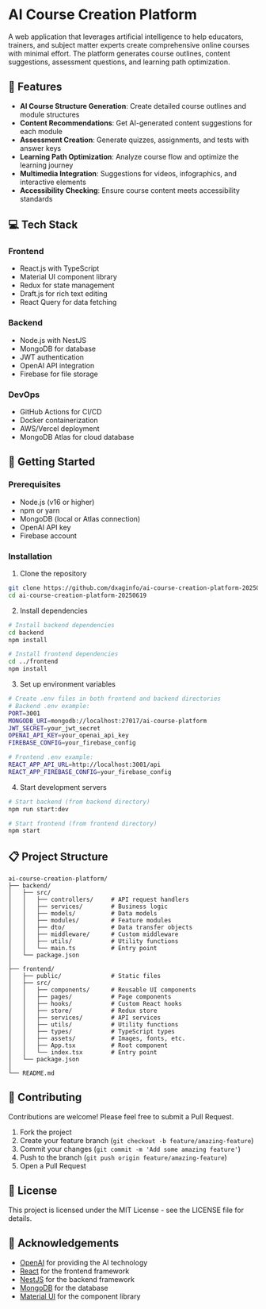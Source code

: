 # AI Course Creation Platform

A web application that leverages artificial intelligence to help educators, trainers, and subject matter experts create comprehensive online courses with minimal effort. The platform generates course outlines, content suggestions, assessment questions, and learning path optimization.

## 🚀 Features

- **AI Course Structure Generation**: Create detailed course outlines and module structures
- **Content Recommendations**: Get AI-generated content suggestions for each module
- **Assessment Creation**: Generate quizzes, assignments, and tests with answer keys
- **Learning Path Optimization**: Analyze course flow and optimize the learning journey
- **Multimedia Integration**: Suggestions for videos, infographics, and interactive elements
- **Accessibility Checking**: Ensure course content meets accessibility standards

## 💻 Tech Stack

### Frontend
- React.js with TypeScript
- Material UI component library
- Redux for state management
- Draft.js for rich text editing
- React Query for data fetching

### Backend
- Node.js with NestJS
- MongoDB for database
- JWT authentication
- OpenAI API integration
- Firebase for file storage

### DevOps
- GitHub Actions for CI/CD
- Docker containerization
- AWS/Vercel deployment
- MongoDB Atlas for cloud database

## 🌟 Getting Started

### Prerequisites
- Node.js (v16 or higher)
- npm or yarn
- MongoDB (local or Atlas connection)
- OpenAI API key
- Firebase account

### Installation

1. Clone the repository
```bash
git clone https://github.com/dxaginfo/ai-course-creation-platform-20250619.git
cd ai-course-creation-platform-20250619
```

2. Install dependencies
```bash
# Install backend dependencies
cd backend
npm install

# Install frontend dependencies
cd ../frontend
npm install
```

3. Set up environment variables
```bash
# Create .env files in both frontend and backend directories
# Backend .env example:
PORT=3001
MONGODB_URI=mongodb://localhost:27017/ai-course-platform
JWT_SECRET=your_jwt_secret
OPENAI_API_KEY=your_openai_api_key
FIREBASE_CONFIG=your_firebase_config

# Frontend .env example:
REACT_APP_API_URL=http://localhost:3001/api
REACT_APP_FIREBASE_CONFIG=your_firebase_config
```

4. Start development servers
```bash
# Start backend (from backend directory)
npm run start:dev

# Start frontend (from frontend directory)
npm start
```

## 📋 Project Structure

```
ai-course-creation-platform/
├── backend/
│   ├── src/
│   │   ├── controllers/     # API request handlers
│   │   ├── services/        # Business logic
│   │   ├── models/          # Data models
│   │   ├── modules/         # Feature modules
│   │   ├── dto/             # Data transfer objects
│   │   ├── middleware/      # Custom middleware
│   │   ├── utils/           # Utility functions
│   │   └── main.ts          # Entry point
│   └── package.json
│
├── frontend/
│   ├── public/              # Static files
│   ├── src/
│   │   ├── components/      # Reusable UI components
│   │   ├── pages/           # Page components
│   │   ├── hooks/           # Custom React hooks
│   │   ├── store/           # Redux store
│   │   ├── services/        # API services
│   │   ├── utils/           # Utility functions
│   │   ├── types/           # TypeScript types
│   │   ├── assets/          # Images, fonts, etc.
│   │   ├── App.tsx          # Root component
│   │   └── index.tsx        # Entry point
│   └── package.json
│
└── README.md
```

## 🤝 Contributing

Contributions are welcome! Please feel free to submit a Pull Request.

1. Fork the project
2. Create your feature branch (`git checkout -b feature/amazing-feature`)
3. Commit your changes (`git commit -m 'Add some amazing feature'`)
4. Push to the branch (`git push origin feature/amazing-feature`)
5. Open a Pull Request

## 📄 License

This project is licensed under the MIT License - see the LICENSE file for details.

## 🙏 Acknowledgements

- [OpenAI](https://openai.com/) for providing the AI technology
- [React](https://reactjs.org/) for the frontend framework
- [NestJS](https://nestjs.com/) for the backend framework
- [MongoDB](https://www.mongodb.com/) for the database
- [Material UI](https://material-ui.com/) for the component library